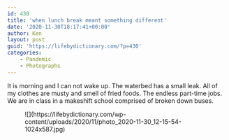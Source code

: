 ```yaml
---
id: 430
title: 'when lunch break meant something different'
date: '2020-11-30T18:17:41+00:00'
author: Ken
layout: post
guid: 'https://lifebydictionary.com/?p=430'
categories:
    - Pandemic
    - Photographs
---
```


It is morning and I can not wake up. The waterbed has a small leak. All of my clothes are musty and smell of fried foods. The endless part-time jobs. We are in class in a makeshift school comprised of broken down buses.

<figure class="wp-block-image size-large">![](https://lifebydictionary.com/wp-content/uploads/2020/11/photo_2020-11-30_12-15-54-1024x587.jpg)</figure>